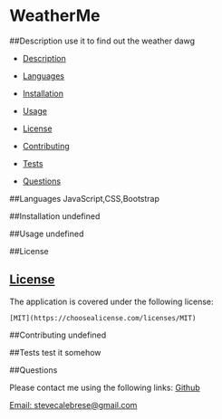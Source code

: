 
  
  # WeatherMe

  ##Description
  use it to find out the weather dawg

  * [Description](#description)
  * [Languages](#languages)
  * [Installation](#installation)
  * [Usage](#usage)
  
  * [License](#license)
    
  * [Contributing](#contributing)
  * [Tests](#tests)
  * [Questions](#questions)
  
  ##Languages
  JavaScript,CSS,Bootstrap

  ##Installation
  undefined

  ##Usage
  undefined

  ##License
  
  ## [License](#table-of-contents)
  The application is covered under the following license:
  
    [MIT](https://choosealicense.com/licenses/MIT)
      
    

  ##Contributing
  undefined

  ##Tests
  test it somehow

  ##Questions

  Please contact me using the following links:
  [Github](https://github.com/yakattak)

  [Email: stevecalebrese@gmail.com](mailto:stevecalebrese@gmail.com)


